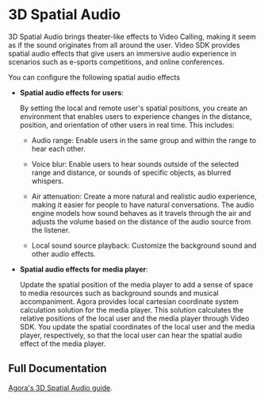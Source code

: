 # 3D Spatial Audio 

3D Spatial Audio brings theater-like effects to Video Calling, making it seem as if the sound originates from all around the user. Video SDK provides spatial audio effects that give users an immersive audio experience in scenarios such as e-sports competitions, and online conferences.

You can configure the following spatial audio effects

* **Spatial audio effects for users**:

    By setting the local and remote user's spatial positions, you create an environment that enables users to experience changes in the distance, position, and orientation of other users in real time. This includes:

    - Audio range: Enable users in the same group and within the range to hear each other.

    - Voice blur: Enable users to hear sounds outside of the selected range and distance, or sounds of specific objects, as blurred whispers.

    - Air attenuation: Create a more natural and realistic audio experience, making it easier for people to have natural conversations. The audio engine models how sound behaves as it travels through the air and adjusts the volume based on the distance of the audio source from the listener.

    - Local sound source playback: Customize the background sound and other audio effects.

* **Spatial audio effects for media player**:

   Update the spatial position of the media player to add a sense of space to media resources such as background sounds and musical accompaniment. Agora provides local cartesian coordinate system calculation solution for the media player. This solution calculates the relative positions of the local user and the media player through Video SDK. You update the spatial coordinates of the local user and the media player, respectively, so that the local user can hear the spatial audio effect of the media player.


## Full Documentation

[Agora's 3D Spatial Audio guide](https://docs.agora.io/en/video-calling/enable-features/spatial-audio?platform=web).





